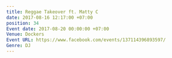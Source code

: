```yaml
---
title: Reggae Takeover ft. Matty C
date: 2017-08-16 12:17:00 +07:00
position: 34
Event date: 2017-08-20 00:00:00 +07:00
Venue: Dockers
Event URL: https://www.facebook.com/events/137114396893597/
Genre: DJ
---
```


